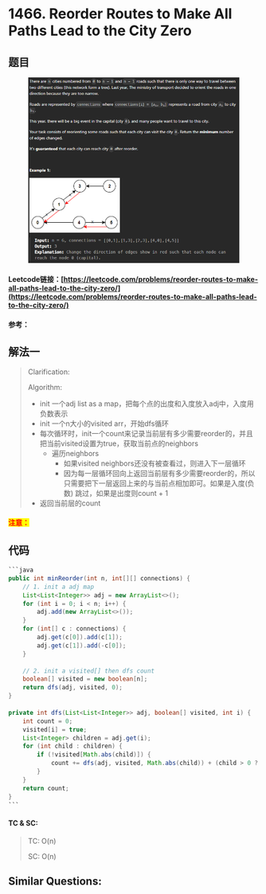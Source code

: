 # 1466. Reorder Routes to Make All Paths Lead to the City Zero

## 题目

<figure><img src=".gitbook/assets/image (195).png" alt=""><figcaption></figcaption></figure>

#### Leetcode链接：[https://leetcode.com/problems/reorder-routes-to-make-all-paths-lead-to-the-city-zero/](https://leetcode.com/problems/reorder-routes-to-make-all-paths-lead-to-the-city-zero/)

#### 参考：

## 解法一

> Clarification:&#x20;
>
> Algorithm:&#x20;
>
> * init 一个adj list as a map，把每个点的出度和入度放入adj中，入度用负数表示
> * init 一个n大小的visited arr，开始dfs循环
> * 每次循环时，init一个count来记录当前层有多少需要reorder的，并且把当前visited设置为true，获取当前点的neighbors
>   * 遍历neighbors
>     * 如果visited neighbors还没有被查看过，则进入下一层循环
>     * 因为每一层循环回向上返回当前层有多少需要reorder的，所以只需要把下一层返回上来的与当前点相加即可。如果是入度(负数) 跳过，如果是出度则count + 1
> * 返回当前层的count

#### <mark style="color:red;">注意：</mark>

## 代码

````java
```java
public int minReorder(int n, int[][] connections) {
    // 1. init a adj map
    List<List<Integer>> adj = new ArrayList<>();
    for (int i = 0; i < n; i++) {
        adj.add(new ArrayList<>());
    }
    for (int[] c : connections) {
        adj.get(c[0]).add(c[1]);
        adj.get(c[1]).add(-c[0]);
    }

    // 2. init a visited[] then dfs count
    boolean[] visited = new boolean[n];
    return dfs(adj, visited, 0);
}

private int dfs(List<List<Integer>> adj, boolean[] visited, int i) {
    int count = 0;
    visited[i] = true;
    List<Integer> children = adj.get(i);
    for (int child : children) {
        if (!visited[Math.abs(child)]) {
            count += dfs(adj, visited, Math.abs(child)) + (child > 0 ? 1 : 0);
        }
    }
    return count;
}
```
````

#### TC & SC:&#x20;

> TC: O(n)
>
> SC: O(n)

## **Similar Questions:**&#x20;
